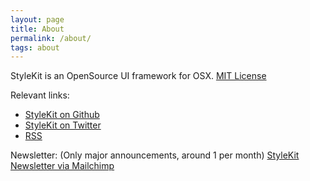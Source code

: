```yaml
---
layout: page
title: About
permalink: /about/
tags: about
---
```

StyleKit is an OpenSource UI framework for OSX. [MIT License](http://opensource.org/licenses/MIT)

Relevant links:  
- [StyleKit on Github](http://github.com/eonist/element)
- [StyleKit on Twitter](http://twitter.com/stylekit_org/) 
- [RSS](/feed.xml) 

Newsletter: (Only major announcements, around 1 per month)
[StyleKit Newsletter via Mailchimp](http://eepurl.com/bN4clD) 
